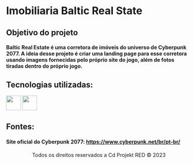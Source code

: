 # Imobiliaria Baltic Real State
## Objetivo do projeto
#### Baltic Real Estate é uma corretora de imóveis do universo de Cyberpunk 2077. A ideia desse projeto é criar uma landing page para esse corretora usando imagens fornecidas pelo próprio site do jogo, além de fotos tiradas dentro do próprio jogo.
## Tecnologias utilizadas:
<div>
<img src="https://cdn.jsdelivr.net/gh/devicons/devicon/icons/html5/html5-original-wordmark.svg" width="40" height="40"/>
<img src="https://cdn.jsdelivr.net/gh/devicons/devicon/icons/css3/css3-original-wordmark.svg" width="40" height="40"/>
</div>

## Fontes:
#### Site oficial do Cyberpunk 2077: https://www.cyberpunk.net/br/pt-br/
<p align="center">
Todos os direitos reservados a Cd Projekt RED  © 2023
</p>

